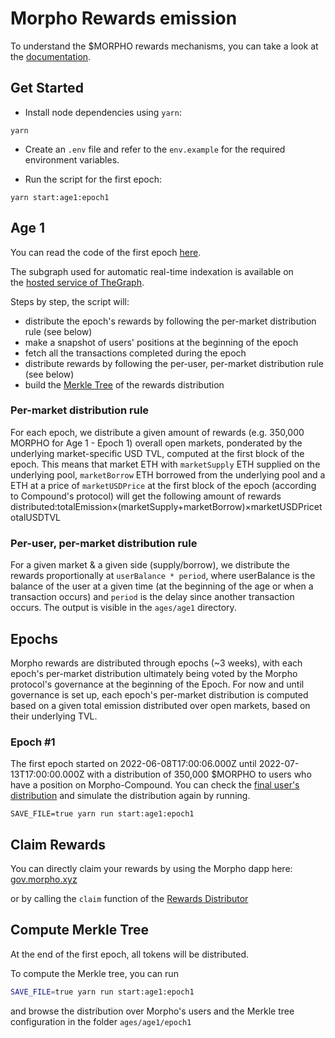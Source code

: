 # **Morpho Rewards emission**
To understand the $MORPHO rewards mechanisms, you can take a look at the [documentation](https://docs.morpho.xyz/usdmorpho/ages-and-epochs).

## **Get Started**

- Install node dependencies using `yarn`:

```
yarn
```

- Create an `.env` file and refer to the `env.example` for the required environment variables.

- Run the script for the first epoch:

```
yarn start:age1:epoch1
```

## **Age 1**

You can read the code of the first epoch [here](https://github.com/morpho-labs/morpho-rewards/blob/main/src/ages/age-one/index.ts).

The subgraph used for automatic real-time indexation is available on the [hosted service of TheGraph](https://thegraph.com/hosted-service/subgraph/morpho-labs/morphoages?query=Get%20balances%20).

Steps by step, the script will:

- distribute the epoch's rewards by following the per-market distribution rule (see below)
- make a snapshot of users' positions at the beginning of the epoch
- fetch all the transactions completed during the epoch
- distribute rewards by following the per-user, per-market distribution rule (see below)
- build the [Merkle Tree](https://en.wikipedia.org/wiki/Merkle_tree) of the rewards distribution

### **Per-market distribution rule**

For each epoch, we distribute a given amount of rewards (e.g. 350,000 MORPHO for Age 1 - Epoch 1) overall open markets, ponderated by the underlying market-specific USD TVL, computed at the first block of the epoch. This means that market ETH with `marketSupply` ETH supplied on the underlying pool, `marketBorrow` ETH borrowed from the underlying pool and a ETH at a price of `marketUSDPrice` at the first block of the epoch (according to Compound's protocol) will get the following amount of rewards distributed:totalEmission×(marketSupply+marketBorrow)×marketUSDPricetotalUSDTVL

### **Per-user, per-market distribution rule**

For a given market & a given side (supply/borrow), we distribute the rewards proportionally at `userBalance * period`, where userBalance is the balance of the user at a given time (at the beginning of the age or when a transaction occurs) and `period` is the delay since another transaction occurs. The output is visible in the `ages/age1` directory.

## **Epochs**

Morpho rewards are distributed through epochs (~3 weeks), with each epoch's per-market distribution ultimately being voted by the Morpho protocol's governance at the beginning of the Epoch. For now and until governance is set up, each epoch's per-market distribution is computed based on a given total emission distributed over open markets, based on their underlying TVL.

### **Epoch #1**

The first epoch started on 2022-06-08T17:00:06.000Z until 2022-07-13T17:00:00.000Z with a distribution of 350,000 $MORPHO to users who have a position on Morpho-Compound. You can check the [final user's distribution](https://github.com/morpho-labs/morpho-rewards/blob/main/ages/age1/epoch1/usersDistribution.json) and simulate the distribution again by running.

`SAVE_FILE=true yarn run start:age1:epoch1`
## **Claim Rewards**

You can directly claim your rewards by using the Morpho dapp here: [gov.morpho.xyz](https://gov.morpho.xyz/)

or by calling the `claim` function of the [Rewards Distributor](https://etherscan.io/address/0x3B14E5C73e0A56D607A8688098326fD4b4292135)

## **Compute Merkle Tree**

At the end of the first epoch, all tokens will be distributed.

To compute the Merkle tree, you can run

```bash
SAVE_FILE=true yarn run start:age1:epoch1
```

and browse the distribution over Morpho's users and the Merkle tree configuration in the folder `ages/age1/epoch1`